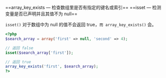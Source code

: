 ==array_key_exists — 检查数组里是否有指定的键名或索引==
==isset — 检测变量是否已声明并且其值不为 null==

`isset()` 对于数组中为 null 的值不会返回 true，`而 array_key_exists()` 会。

```PHP
<?php
$search_array = array('first' => null, 'second' => 4);

// 返回 false
isset($search_array['first']);

// 返回 true
array_key_exists('first', $search_array);
?>
```